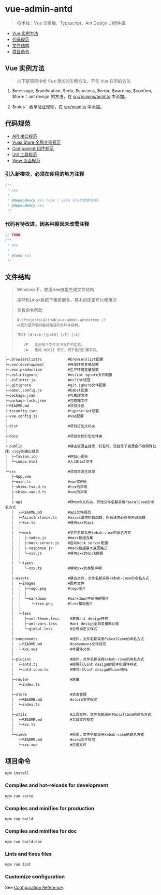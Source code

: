 # vue-admin-antd
> 技术栈：Vue 全家桶，Typescript，Ant Design UI组件库

- <a href='#prototype'>Vue 实例方法</a>
- <a href='#standard'>代码规范</a>
- <a href='#directory'>文件结构</a>
- <a href='#npm'>项目命令</a>

## <h2 id='prototype'>Vue 实例方法</h2>

> 以下是项目中给 Vue 添加的实例方法，不含 Vue 自带的方法

1. $message, $notification, $info, $success, $error, $warning, $confirm, $form：ant design 的方法，在 [src/plugins/antd.ts](src/plugins/antd.ts) 中添加。

1. $rules：表单验证规则，在 [src/main.ts](src/main.ts) 中添加。

## <h2 id='standard'>代码规范</h2>

- [API 接口规范](./src/api/README.md)
- [Vuex Store 全局变量规范](./src/store/README.md)
- [Component 组件规范](./src/components/README.md)
- [Util 工具规范](./src/utils/README.md)
- [View 页面规范](./src/views/README.md)

### 引入新模块，必须在使用的地方注释
``` javascript
/**
 * xxx
 *
 * @dependency xxx (npm | yarn 引入的依赖包名)
 * @dependency xxx
 */
```

### 代码有待改进，因各种原因未改需注释
``` javascript
// TODO
/**
 * xxx
 *
 * @todo xxx
 */
```

## <h2 id='directory'>文件结构</h2>

> Windows下，使用tree直接生成文件结构
>
> 虽然和Linux系统下相差很多，基本的还是可以使用的
> 
> 查看命令帮助
> ```
> D:\Projects\GitHub\vue-admin-antd>tree /?
> 以图形显示驱动器或路径的文件夹结构。
> 
> TREE [drive:][path] [/F] [/A]
> 
>    /F   显示每个文件夹中文件的名称。
>    /A   使用 ASCII 字符，而不使用扩展字符。
> ```
[^_^]: #图片在github上老是加载失败，特换成以上代码
[^_^]: #![tree命令](./src/assets/images/markdown/tree.png)

```
├─.browserslistrc            #browserslist配置
├─.env.development           #开发环境变量配置
├─.env.production            #生产环境变量配置
├─.eslintignore              #eslint ignore文件配置
├─.eslintrc.js               #eslint规范
├─.gitignore                 #git ignore文件配置
├─babel.config.js            #babel配置
├─package.json               #包管理文件
├─package-lock.json          #包管理文件
├─README.md                  #项目介绍
├─tsconfig.json              #typescript配置
├─vue.config.js              #vue配置
│
├─dist                       #项目打包文件夹
│
├─docs                       #项目文档打包文件夹
│
├─public                     #静态资源主目录，打包时，该目录下资源会不做特殊处理，copy到输出目录
│  ├─favion.ico              #网站小图标
│  └─index.html              #入口html文件
│
└─src                        #项目资源主目录
   ├─App.vue
   ├─main.ts                 #vue实例化
   ├─shims-tsx.d.ts          #tsx的声明
   ├─shims-vue.d.ts          #vue的声明
   │
   ├─api                     #除mock文件夹，其他文件名都采用PascalCase的命名方式
   │  ├─README.md            #api文件规范
   │  ├─AxiosInstance.ts     #axios请求拦截函数，所有请求必须使用该函数
   │  ├─Xxx.ts               #模块xxx的api
   │  │
   │  ├─mock                 #文件名都采用kebab-case的命名方式
   │  │  ├─index.js          #mock数据合集
   │  │  ├─mock-server.js    #启动mock server配置
   │  │  ├─response.js       #mock数据基本返回格式
   │  │  └─xxx.js            #模块xxx的mock数据
   │  │
   │  └─types
   │     └─Xxx.ts            #模块xxx的类型声明
   │
   ├─assets                  #静态文件，文件名都采用kebab-case的命名方式
   │  ├─images               #图片文件
   │  │  ├─logo.png          #logo图片
   │  │  │
   │  │  └─markdown          #markdown中使用的图片
   │  │     └─tree.png       #tree帮助图片
   │  │
   │  └─less
   │     ├─ant-theme.less     #重置ant design样式
   │     ├─ant-vars.less      #ant design全局变量默认值
   │     └─global.less        #全局自定义样式
   │
   ├─components               #组件，文件名都采用PascalCase的命名方式
   │  ├─README.md             #component文件规范
   │  └─Xxx.vue               #单组件文件
   │
   ├─plugins                  #插件，文件名都采用kebab-case的命名方式
   │  ├─antd.ts               #按需引入ant design的组件和组件样式
   │  └─antd-icon.ts          #按需引入ant design的icon图标
   │
   ├─router                   #路由
   │  └─index.ts
   │
   ├─store                    #状态管理
   │  ├─README.md             #store文件规范
   │  └─index.ts
   │
   ├─utils                    #工具文件，文件名都采用PascalCase的命名方式
   │  ├─README.md             #工具文件规范
   │  └─Xxx.ts
   │
   └─views                    #视图，文件名都采用kebab-case的命名方式
      ├─README.md             #view文件规范
      └─xxx.vue               #页面文件
```

## <h2 id="npm">项目命令</h2>

```
npm install
```

### Compiles and hot-reloads for development
```
npm run serve
```

### Compiles and minifies for production
```
npm run build
```

### Compiles and minifies for doc
```
npm run build:doc
```

### Lints and fixes files
```
npm run lint
```

### Customize configuration
See [Configuration Reference](https://cli.vuejs.org/config/).
